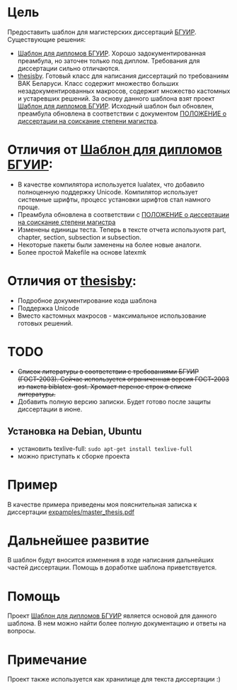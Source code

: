 # Цель
Предоставить шаблон для магистерских диссертаций [БГУИР](http://bsuir.by).
Существующие решения:
- [Шаблон для дипломов БГУИР](https://github.com/mstyura/bsuir-diploma-latex). Хорошо задокументированная преамбула, но заточен только под диплом. Требования для диссертации сильно отличаются.
- [thesisby](https://github.com/belgraviton/thesisby). Готовый класс для написания диссертаций по требованиям ВАК Беларуси. Класс содержит множество больших незадокументированных макросов, содержит множество кастомных и устаревших решений.
За основу данного шаблона взят проект [Шаблон для дипломов БГУИР](https://github.com/mstyura/bsuir-diploma-latex).
Исходный шаблон был обновлен, преамбула обновлена в соответствии с документом [ПОЛОЖЕНИЕ о диссертации на соискание степени магистра](https://www.bsuir.by/m/12_100229_1_136219.pdf).

# Отличия от [Шаблон для дипломов БГУИР](https://github.com/mstyura/bsuir-diploma-latex):
- В качестве компилятора используется lualatex, что добавило полноценную поддержку Unicode. Компилятор использует системные шрифты, процесс установки шрифтов стал намного проще.
- Преамбула обновлена в соответствии с [ПОЛОЖЕНИЕ о диссертации на соискание степени магистра](https://www.bsuir.by/m/12_100229_1_136219.pdf)
- Изменены единицы теста. Теперь в тексте отчета используютя part, chapter, section, subsection и subsection.
- Некоторые пакеты были заменены на более новые аналоги.
- Более простой Makefile на основе latexmk

# Отличия от [thesisby](https://github.com/belgraviton/thesisby):
- Подробное документирование кода шаблона
- Поддержка Unicode
- Вместо кастомных макросов - максимальное использование готовых решений.

# TODO
- <del>Список литературы в соответствии с требованиями БГУИР (ГОСТ-2003). Сейчас используется ограниченная версия ГОСТ-2003 из пакета biblatex-gost. Хромает перенос строк в списке литературы.</del>
- Добавить полную версию записки. Будет готово после защиты диссертации в июне.

## Установка на Debian, Ubuntu
- установить texlive-full: `sudo apt-get install texlive-full`
- можно приступать к сборке проекта

# Пример
В качестве примера приведены моя пояснительная записка к диссертации [expamples/master_thesis.pdf](https://github.com/antonstakhouski/master_thesis/blob/master/example/master_thesis.pdf)

# Дальнейшее развитие
В шаблон будут вносится изменения в ходе написания дальнейших частей диссертации.
Помощь в доработке шаблона приветствуется.

# Помощь
Проект [Шаблон для дипломов БГУИР](https://github.com/mstyura/bsuir-diploma-latex) является основой для данного шаблона. В нем можно найти более полную документацию и ответы на вопросы.

# Примечание
Проект также используется как хранилище для текста диссертации :)
